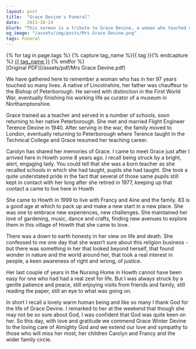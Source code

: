 ```yaml
---
layout: post
title:  "Grace Devine's Funeral"
date:   2013-10-24
blurb: "This sermon is a tribute to Grace Devine, a woman who touched many lives in her 97 years. She was a teacher, a mother, and a woman of strong character. Despite her doubts about religion, she had a keen sense of right and wrong and a love for life."
og_image: "/assets/img/posts/Mrs Grace Devine.png"
tags: Funeral
---    
```

<div class="tag-pills">
  {% for tag in page.tags %}
    {% capture tag_name %}{{ tag }}{% endcapture %}
    <a href="{{ site.baseurl }}/tag/{{ tag_name }}" class="tag-pill">{{ tag_name }}</a>
  {% endfor %}
</div>
[Original PDF](/assets/pdf/Mrs Grace Devine.pdf)

We have gathered here to remember a woman who has in her 97 years touched so many lives. A native of Lincolnshire, her father was chauffeur to the Bishop of Peterborough. He served with distinction in the First World War, eventually finishing his working life as curator of a museum in Northamptonshire.

Grace trained as a teacher and served in a number of schools, soon returning to her native Peterborough. She met and married Flight Engineer Terence Devine in 1940. After serving in the war, the family moved to London, eventually returning to Peterborough where Terence taught in the Technical College and Grace resumed her teaching career.

Carolyn has shared her memories of Grace. I came to meet Grace just after I arrived here in Howth some 8 years ago. I recall being struck by a bright, alert, engaging lady. You could tell that she was a born teacher as she recalled schools in which she had taught, pupils she had taught. She took a quite understated pride in the fact that several of those same pupils still kept in contact with her long after she retired in 1977, keeping up that contact a came to live here in Howth

She came to Howth in 1999 to live with Francy and Aine and the family. 83 is a good age at which to pack up and make a new start in a new place. She was one to embrace new experiences, new challenges. She maintained her love of gardening, music, dance and crafts, finding new avenues to explore them in this village of Howth that she came to love.

There was a down to earth honesty in her view on life and death. She confessed to me one day that she wasn’t sure about this religion business - but there was something in her that looked beyond herself, that found wonder in nature and the world around her, that took a real interest in people, a keen awareness of right and wrong, of justice.

Her last couple of years in the Nursing Home in Howth cannot have been easy for one who had had a real zest for life. But I was always struck by a gentle patience and peace, still enjoying visits from friends and family, still reading the paper, still an eye to what was going on.

In short I recall a lovely warm human being and like so many I thank God for the life of Grace Devine. I remarked to her at the weekend that though she may not be so sure about God, I was confident that God was quite keen on her. So this day, with love and gratitude we commend Grace Winter Devine to the loving care of Almighty God and we extend our love and sympathy to those who will miss her most, her children Carolyn and Francy and the wider family circle.
